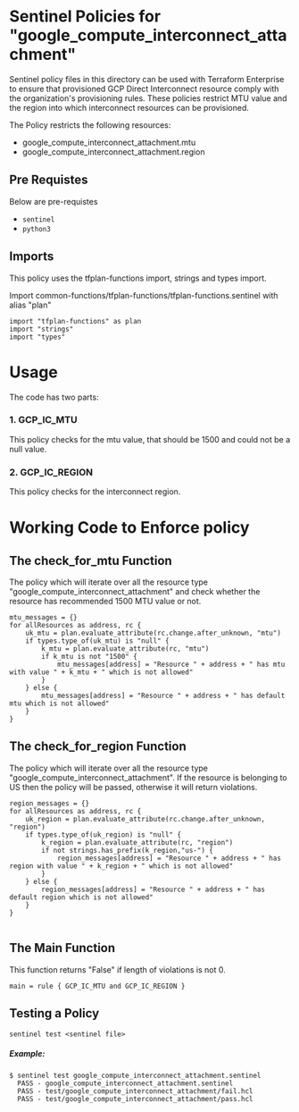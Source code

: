 # Sentinel Policies for "google_compute_interconnect_attachment"

Sentinel policy files in this directory can be used with Terraform Enterprise to ensure that provisioned GCP Direct Interconnect resource comply with the organization's provisioning rules. These policies restrict MTU value and the region into which interconnect resources can be provisioned.

The Policy restricts the following resources:
* google_compute_interconnect_attachment.mtu
* google_compute_interconnect_attachment.region

## Pre Requistes 
Below are pre-requistes 
* `sentinel`
* `python3`


## Imports

This policy uses the tfplan-functions import, strings and types import. 

Import common-functions/tfplan-functions/tfplan-functions.sentinel with alias "plan"
```
import "tfplan-functions" as plan
import "strings"
import "types"
```


# Usage

The code has two parts:

### 1. GCP_IC_MTU

This policy checks for the mtu value, that should be 1500 and could not be a null value.

### 2. GCP_IC_REGION

This policy checks for the interconnect region.


# Working Code to Enforce policy


## The check_for_mtu Function

The policy which will iterate over all the resource type "google_compute_interconnect_attachment" and check whether the resource has recommended 1500 MTU value or not. 

```
mtu_messages = {}
for allResources as address, rc {
	uk_mtu = plan.evaluate_attribute(rc.change.after_unknown, "mtu")
	if types.type_of(uk_mtu) is "null" {
		k_mtu = plan.evaluate_attribute(rc, "mtu")
		if k_mtu is not "1500" {
			mtu_messages[address] = "Resource " + address + " has mtu with value " + k_mtu + " which is not allowed"
		}
	} else {
		mtu_messages[address] = "Resource " + address + " has default mtu which is not allowed"
	}
}
```
## The check_for_region Function

The policy which will iterate over all the resource type "google_compute_interconnect_attachment". If the resource is belonging to US then the policy will be passed, otherwise it will return violations.

```
region_messages = {}
for allResources as address, rc {
	uk_region = plan.evaluate_attribute(rc.change.after_unknown, "region")
	if types.type_of(uk_region) is "null" {
		k_region = plan.evaluate_attribute(rc, "region")
		if not strings.has_prefix(k_region,"us-") {
			region_messages[address] = "Resource " + address + " has region with value " + k_region + " which is not allowed"
		}
	} else {
		region_messages[address] = "Resource " + address + " has default region which is not allowed"
	}
}


```
## The Main Function
This function returns "False" if length of violations is not 0.

```
main = rule { GCP_IC_MTU and GCP_IC_REGION }

```

## Testing a Policy

```
sentinel test <sentinel file>
```
#####  Example: 
```
$ sentinel test google_compute_interconnect_attachment.sentinel
  PASS - google_compute_interconnect_attachment.sentinel
  PASS - test/google_compute_interconnect_attachment/fail.hcl
  PASS - test/google_compute_interconnect_attachment/pass.hcl
```